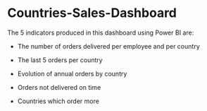 # Countries-Sales-Dashboard

The 5 indicators produced in this dashboard using Power BI are: 

- The number of orders delivered per employee and per country

- The last 5 orders per country

- Evolution of annual orders by country

- Orders not delivered on time

- Countries which order more
